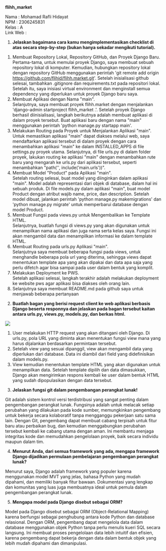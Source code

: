 **flihh\_market**

Nama : Mohamad Rafli Hidayat  
NPM : 2306245831  
Kelas : A  
Link Web : 

1. **Jelaskan bagaimana cara kamu mengimplementasikan checklist di atas secara step-by-step (bukan hanya sekadar mengikuti tutorial).**   
1) Membuat Repository Lokal, Repository GitHub, dan Proyek Django Baru.  
   Pertama-tama, untuk memulai proyek Django, saya membuat sebuah repository lokal di komputer. Kemudian, hubungkan repository lokal dengan repository GitHub menggunakan perintah 'git remote add origin https://github.com/flihid/flihh.market.git'. Setelah inisialisasi github selesai, tambahkan .gitignore dan requirements.txt pada repositori lokal. Setelah itu, saya inisiasi virtual environment dan menginstall semua dependency yang diperlukan untuk proyek Django baru saya.  
2) Membuat Aplikasi dengan Nama "main".  
   Selanjutnya, saya membuat proyek flihh.market dengan menjalankan 'django-admin startproject flihh\_market .'. Setelah proyek Django berhasil diinisialisasi, langkah berikutnya adalah membuat aplikasi di dalam proyek tersebut. Buat aplikasi baru dengan nama "main" menggunakan perintah 'python manage.py startapp main'.  
3) Melakukan Routing pada Proyek untuk Menjalankan Aplikasi "main".  
   Untuk memastikan aplikasi "main" dapat diakses melalui web, saya mendaftarkan aplikasi tersebut di dalam proyek dengan cara menambahkan aplikasi "main" ke dalam INSTALLED\_APPS di file settings.py proyek utama. Selanjutnya, di file urls.py di dalam folder proyek, lakukan routing ke aplikasi "main" dengan menambahkan rute baru yang mengarah ke urls.py dari aplikasi tersebut, seperti menambahkan "path('', include('main.urls'))".  
4) Membuat Model "Product" pada Aplikasi "main".  
   Setelah routing selesai, buat model yang diinginkan dalam aplikasi "main". Model adalah representasi dari objek di database, dalam hal ini sebuah produk. Di file models.py dalam aplikasi "main", buat model Product dengan atribut wajib name, price, dan description. Setelah model dibuat, jalankan perintah 'python manage.py makemigrations' dan 'python manage.py migrate' untuk memperbarui database dengan model Product.  
5) Membuat Fungsi pada views.py untuk Mengembalikan ke Template HTML.  
   Selanjutnya, buatlah fungsi di views.py yang akan digunakan untuk menampilkan nama aplikasi dan juga nama serta kelas saya. Fungsi ini akan mengambil data dan menampilkan informasi ke dalam template HTML.  
6) Membuat Routing pada urls.py Aplikasi "main".  
   Selanjutnya saya membuat beberapa fungsi pada views, untuk menghandle beberapa pola url yang diterima, sehingga views dapat menentukan template apa yang akan dipakai dan data apa saja yang perlu difetch agar bisa sampai pada user dalam bentuk yang komplit.  
7) Melakukan Deployment ke PWS.  
   Setelah aplikasi selesai, langkah terakhir adalah melakukan deployment ke website pws agar aplikasi bisa diakses oleh orang lain.  
8) Selanjutnya saya membuat README.md pada github saya untuk menjawab beberapa pertanyaan

2. **Buatlah bagan yang berisi request client ke web aplikasi berbasis Django beserta responnya dan jelaskan pada bagan tersebut kaitan antara urls.py, views.py, models.py, dan berkas html.**

![][image1]

1) User melakukan HTTP request yang akan ditangani oleh Django. Di urls.py, pola URL yang diminta akan menentukan fungsi view mana yang harus dijalankan berdasarkan permintaan tersebut.  
2) Setelah view yang sesuai dipanggil, view akan mengambil data yang diperlukan dari database. Data ini diambil dari field yang didefinisikan dalam models.py.  
3) View kemudian menentukan template HTML yang akan digunakan untuk menampilkan data. Setelah template dipilih dan data dimasukkan, Django akan mengirimkan respons kembali ke user dalam bentuk HTML yang sudah dipopulasikan dengan data tersebut.

3. **Jelaskan fungsi git dalam pengembangan perangkat lunak\!**

Git adalah sistem kontrol versi terdistribusi yang sangat penting dalam pengembangan perangkat lunak. Fungsinya adalah untuk melacak setiap perubahan yang dilakukan pada kode sumber, memungkinkan pengembang untuk bekerja secara kolaboratif tanpa mengganggu pekerjaan satu sama lain. Dengan Git, pengembang dapat membuat cabang terpisah untuk fitur baru atau perbaikan bug, dan kemudian menggabungkan perubahan tersebut kembali ke cabang utama dengan aman. Ini membantu menjaga integritas kode dan memudahkan pengelolaan proyek, baik secara individu maupun dalam tim.

4. **Menurut Anda, dari semua framework yang ada, mengapa framework Django dijadikan permulaan pembelajaran pengembangan perangkat lunak?**

Menurut saya, Django adalah framework yang populer karena menggunakan model MVT yang jelas, bahasa Python yang mudah dipahami, dan memiliki banyak fitur bawaan. Dokumentasi yang lengkap dan komunitas yang luas juga membuatnya ideal untuk pemula dalam pengembangan perangkat lunak.

5. **Mengapa model pada Django disebut sebagai ORM?**

Model pada Django disebut sebagai ORM (Object-Relational Mapping) karena berfungsi sebagai penghubung antara kode Python dan database relasional. Dengan ORM, pengembang dapat mengelola data dalam database menggunakan objek Python tanpa perlu menulis kueri SQL secara langsung. Ini membuat proses pengelolaan data lebih intuitif dan efisien, karena pengembang dapat bekerja dengan data dalam bentuk objek yang lebih mudah dipahami dan dimanipulasi.

[image1]: (https://github.com/flihid/flihh.market/blob/main/bagan/bagan.png)
